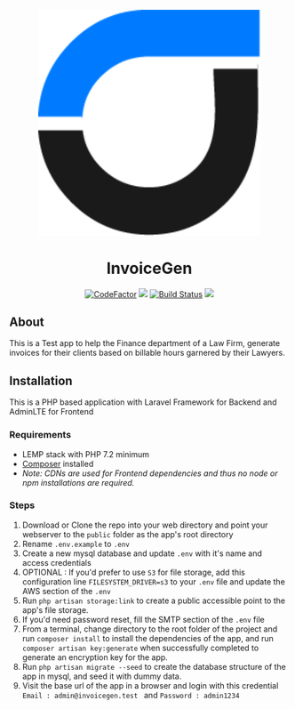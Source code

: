 <p align="center"><img src="https://raw.githubusercontent.com/paajake/invoicegen-test/master/public/images/logo/logo.png" width="400"></p>
<h1 align="center"><b>Invoice</b>Gen</h1>
<p align="center">
<a href="https://www.codefactor.io/repository/github/paajake/invoicegen-test"><img src="https://www.codefactor.io/repository/github/paajake/invoicegen-test/badge" alt="CodeFactor" /></a>
<a href="https://codeclimate.com/github/paajake/invoicegen-test/maintainability"><img src="https://api.codeclimate.com/v1/badges/55657735fb1258fe4ae4/maintainability" /></a>
<a href="https://travis-ci.org/paajake/invoicegen-test"><img src="https://travis-ci.org/paajake/invoicegen-test.svg?branch=master" alt="Build Status"></a>
<a href="https://codecov.io/gh/paajake/invoicegen-test">
  <img src="https://codecov.io/gh/paajake/invoicegen-test/branch/master/graph/badge.svg" />
</a>    
</p>

## About
This is a Test app to help the Finance department of a Law Firm, generate invoices for their clients based on billable hours garnered by their Lawyers.

## Installation
This is a PHP based application with Laravel Framework for Backend and AdminLTE for Frontend 

### Requirements
- LEMP stack with PHP 7.2 minimum
- <a href="https://getcomposer.org/doc/00-intro.md#installation-linux-unix-macos">Composer</a> installed
- _*Note:* CDNs are used for Frontend dependencies and thus no node or npm installations are required._

### Steps
   1. Download or Clone the repo into your web directory and point your webserver to the `public` folder as the app's root directory
   2. Rename `.env.example` to `.env`
   3. Create a new mysql database and update `.env` with it's name and access credentials
   4. OPTIONAL : If you'd prefer to use `S3` for file storage, add this configuration line `FILESYSTEM_DRIVER=s3` to your `.env` file and update the AWS section of the `.env`
   5. Run `php artisan storage:link` to create a public accessible point to the app's file storage.
   6. If you'd need password reset, fill the SMTP section of the `.env` file
   7. From a terminal, change directory to the root folder of the project and run `composer install` to install the dependencies of the app, and run `composer artisan key:generate` when successfully completed to generate an encryption key for the app.
   8. Run `php artisan migrate --seed` to create the database structure of the app in mysql, and seed it with dummy data.
   9. Visit the base url of the app in a browser and login with this credential `Email : admin@invoicegen.test ` and `Password : admin1234`
